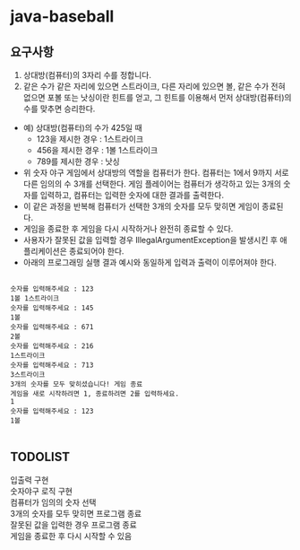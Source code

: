 # java-baseball  

## 요구사항  

1. 상대방(컴퓨터)의 3자리 수를 정합니다.  
2. 같은 수가 같은 자리에 있으면 스트라이크, 다른 자리에 있으면 볼, 같은 수가 전혀 없으면 포볼 또는 낫싱이란 힌트를 얻고, 그 힌트를 이용해서 먼저 상대방(컴퓨터)의 수를 맞추면 승리한다.  
+ 예) 상대방(컴퓨터)의 수가 425일 때  
  + 123을 제시한 경우 : 1스트라이크  
  + 456을 제시한 경우 : 1볼 1스트라이크  
  + 789를 제시한 경우 : 낫싱  
+ 위 숫자 야구 게임에서 상대방의 역할을 컴퓨터가 한다. 컴퓨터는 1에서 9까지 서로 다른 임의의 수 3개를 선택한다. 게임 플레이어는 컴퓨터가 생각하고 있는 3개의 숫자를 입력하고, 컴퓨터는 입력한 숫자에 대한 결과를 출력한다.  
+ 이 같은 과정을 반복해 컴퓨터가 선택한 3개의 숫자를 모두 맞히면 게임이 종료된다.  
+ 게임을 종료한 후 게임을 다시 시작하거나 완전히 종료할 수 있다.  
+ 사용자가 잘못된 값을 입력할 경우 IllegalArgumentException을 발생시킨 후 애플리케이션은 종료되어야 한다.  
+ 아래의 프로그래밍 실행 결과 예시와 동일하게 입력과 출력이 이루어져야 한다.  

<pre>
<code>
숫자를 입력해주세요 : 123
1볼 1스트라이크
숫자를 입력해주세요 : 145
1볼 
숫자를 입력해주세요 : 671
2볼 
숫자를 입력해주세요 : 216
1스트라이크 
숫자를 입력해주세요 : 713
3스트라이크 
3개의 숫자를 모두 맞히셨습니다! 게임 종료
게임을 새로 시작하려면 1, 종료하려면 2를 입력하세요.
1
숫자를 입력해주세요 : 123
1볼
</code>
</pre>

## TODOLIST  
입출력 구현  
숫자야구 로직 구현  
컴퓨터가 임의의 숫자 선택  
3개의 숫자를 모두 맞히면 프로그램 종료  
잘못된 값을 입력한 경우 프로그램 종료  
게임을 종료한 후 다시 시작할 수 있음  
